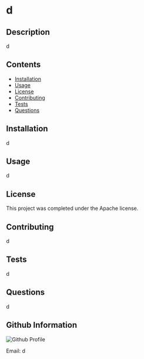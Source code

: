 
# d

## Description

d

## Contents

* [Installation](#installation)
* [Usage](#usage)
* [License](#license)
* [Contributing](#contributing)
* [Tests](#tests)
* [Questions](#questions)


## Installation

d

## Usage

d

## License

This project was completed under the Apache license.

## Contributing

d

## Tests

d

## Questions

d

## Github Information

![Github Profile](https://avatars0.githubusercontent.com/u/65562303?v=4)

Email: d
